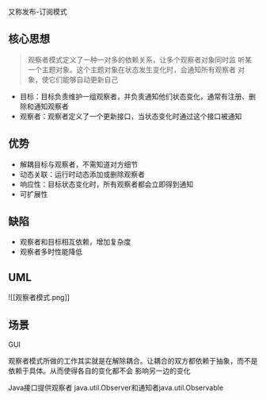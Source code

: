 又称发布-订阅模式
## 核心思想

>观察者模式定义了一种一对多的依赖关系，让多个观察者对象同时监 听某一个主题对象。这个主题对象在状态发生变化时，会通知所有观察者 对象，使它们能够自动更新自己

- 目标：目标负责维护一组观察者，并负责通知他们状态变化，通常有注册、删除和通知观察者
- 观察者：观察者定义了一个更新接口，当状态变化时通过这个接口被通知
## 优势

- 解耦目标与观察者，不需知道对方细节
- 动态关联：运行时动态添加或删除观察者
- 响应性：目标状态变化时，所有观察者都会立即得到通知
- 可扩展性
## 缺陷

- 观察者和目标相互依赖，增加复杂度
- 观察者多时性能降低
## UML

![[观察者模式.png]]
## 场景

GUI

观察者模式所做的工作其实就是在解除耦合。让耦合的双方都依赖于抽象，而不是依赖于具体。从而使得各自的变化都不会 影响另一边的变化

Java接口提供观察者 java.util.Observer和通知者java.util.Observable